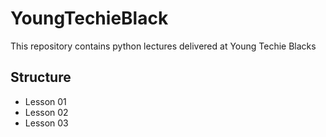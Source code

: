 # YoungTechieBlack
This repository contains python lectures delivered at Young Techie Blacks

## Structure
- Lesson 01
- Lesson 02
- Lesson 03

